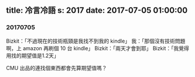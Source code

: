 title: 冷言冷語
s: 2017
date: 2017-07-05 01:00:00
---

### 20170705

Bizkit：「不過現在的技術瓶頸是我找不到我的 kindle」
我：「那個沒有技術問題啊，上 amazon 再刷個 10 台 kindle」
Bizkit：「兩天才會到耶」
Bizkit：「我覺得用找的期望值是1.2天」

CMU 出品的連找個東西都會先算期望值嗎？

